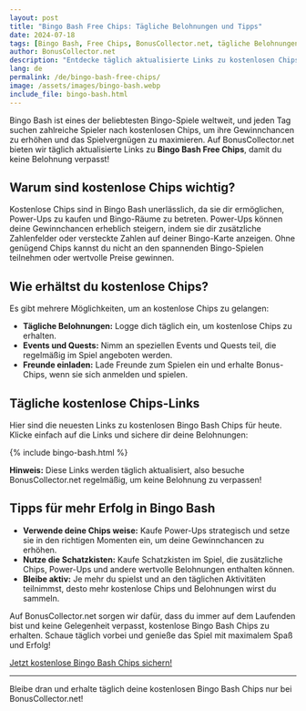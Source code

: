 ```yaml
---
layout: post
title: "Bingo Bash Free Chips: Tägliche Belohnungen und Tipps"
date: 2024-07-18
tags: [Bingo Bash, Free Chips, BonusCollector.net, tägliche Belohnungen]
author: BonusCollector.net
description: "Entdecke täglich aktualisierte Links zu kostenlosen Chips für Bingo Bash und erfahre, wie du das Beste aus dem Spiel herausholst."
lang: de
permalink: /de/bingo-bash-free-chips/
image: /assets/images/bingo-bash.webp
include_file: bingo-bash.html
---
```


Bingo Bash ist eines der beliebtesten Bingo-Spiele weltweit, und jeden Tag suchen zahlreiche Spieler nach kostenlosen Chips, um ihre Gewinnchancen zu erhöhen und das Spielvergnügen zu maximieren. Auf BonusCollector.net bieten wir täglich aktualisierte Links zu **Bingo Bash Free Chips**, damit du keine Belohnung verpasst!

## Warum sind kostenlose Chips wichtig?

Kostenlose Chips sind in Bingo Bash unerlässlich, da sie dir ermöglichen, Power-Ups zu kaufen und Bingo-Räume zu betreten. Power-Ups können deine Gewinnchancen erheblich steigern, indem sie dir zusätzliche Zahlenfelder oder versteckte Zahlen auf deiner Bingo-Karte anzeigen. Ohne genügend Chips kannst du nicht an den spannenden Bingo-Spielen teilnehmen oder wertvolle Preise gewinnen.

## Wie erhältst du kostenlose Chips?

Es gibt mehrere Möglichkeiten, um an kostenlose Chips zu gelangen:

- **Tägliche Belohnungen:** Logge dich täglich ein, um kostenlose Chips zu erhalten.
- **Events und Quests:** Nimm an speziellen Events und Quests teil, die regelmäßig im Spiel angeboten werden.
- **Freunde einladen:** Lade Freunde zum Spielen ein und erhalte Bonus-Chips, wenn sie sich anmelden und spielen.

## Tägliche kostenlose Chips-Links

Hier sind die neuesten Links zu kostenlosen Bingo Bash Chips für heute. Klicke einfach auf die Links und sichere dir deine Belohnungen:

{% include bingo-bash.html %}

**Hinweis:** Diese Links werden täglich aktualisiert, also besuche BonusCollector.net regelmäßig, um keine Belohnung zu verpassen!

## Tipps für mehr Erfolg in Bingo Bash

- **Verwende deine Chips weise:** Kaufe Power-Ups strategisch und setze sie in den richtigen Momenten ein, um deine Gewinnchancen zu erhöhen.
- **Nutze die Schatzkisten:** Kaufe Schatzkisten im Spiel, die zusätzliche Chips, Power-Ups und andere wertvolle Belohnungen enthalten können.
- **Bleibe aktiv:** Je mehr du spielst und an den täglichen Aktivitäten teilnimmst, desto mehr kostenlose Chips und Belohnungen wirst du sammeln.

Auf BonusCollector.net sorgen wir dafür, dass du immer auf dem Laufenden bist und keine Gelegenheit verpasst, kostenlose Bingo Bash Chips zu erhalten. Schaue täglich vorbei und genieße das Spiel mit maximalem Spaß und Erfolg!

[Jetzt kostenlose Bingo Bash Chips sichern!](#)

---

Bleibe dran und erhalte täglich deine kostenlosen Bingo Bash Chips nur bei BonusCollector.net!